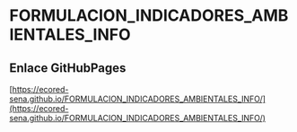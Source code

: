 # **FORMULACION_INDICADORES_AMBIENTALES_INFO**

## **Enlace GitHubPages**

[https://ecored-sena.github.io/FORMULACION_INDICADORES_AMBIENTALES_INFO/](https://ecored-sena.github.io/FORMULACION_INDICADORES_AMBIENTALES_INFO/)

#
